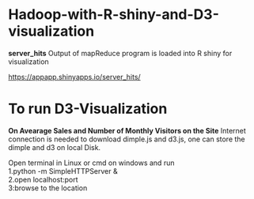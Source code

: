 # Hadoop-with-R-shiny-and-D3-visualization
**server_hits**
Output of mapReduce program is loaded into R shiny for visualization 

https://appapp.shinyapps.io/server_hits/

# To run D3-Visualization
**On Avearage Sales and Number of Monthly Visitors on the Site**
Internet connection is needed to download dimple.js and d3.js, one can store the dimple and d3 on local Disk.

Open terminal in Linux or cmd on windows and run<br/>
1.python -m SimpleHTTPServer &<br/>
2.open localhost:port<br/>
3:browse to the location<br/>

